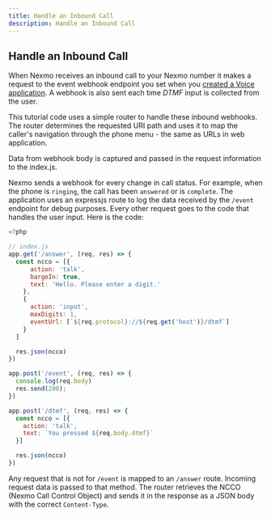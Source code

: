 ```yaml
---
title: Handle an Inbound Call
description: Handle an Inbound Call
---
```


## Handle an Inbound Call

When Nexmo receives an inbound call to your Nexmo number it makes a request to the event webhook endpoint you set when you [created a Voice application](#create-a-voice-application). A webhook is also sent each time *DTMF* input is collected from the user.

This tutorial code uses a simple router to handle these inbound webhooks. The router determines the requested URI path and uses it to map the caller's navigation through the phone menu - the same as URLs in web application.

Data from webhook body is captured and passed in the request information to the index.js.

Nexmo sends a webhook for every change in call status. For example, when the phone is `ringing`, the call has been `answered` or is `complete`. The application uses an expressjs route to log the data received by the `/event` endpoint for debug purposes. Every other request goes to the code that handles the user input. Here is the code:

```javascript
<?php

// index.js
app.get('/answer', (req, res) => {
  const ncco = [{
      action: 'talk',
      bargeIn: true,
      text: 'Hello. Please enter a digit.'
    },
    {
      action: 'input',
      maxDigits: 1,
      eventUrl: [`${req.protocol}://${req.get('host')}/dtmf`]
    }
  ]

  res.json(ncco)
})

app.post('/event', (req, res) => {
  console.log(req.body)
  res.send(200);
})

app.post('/dtmf', (req, res) => {
  const ncco = [{
    action: 'talk',
    text: `You pressed ${req.body.dtmf}`
  }]

  res.json(ncco)
})
```

Any request that is not for `/event` is mapped to an `/answer` route. Incoming request data is passed to that method. The router retrieves the NCCO (Nexmo Call Control Object) and sends it in the response as a JSON body with the correct `Content-Type`.




